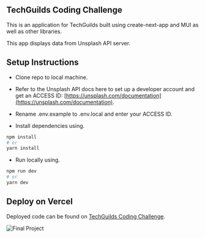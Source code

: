 ## TechGuilds Coding Challenge

This is an application for TechGuilds built using create-next-app and MUI as well as other libraries.

This app displays data from Unsplash API server.

## Setup Instructions

- Clone repo to local machine.

- Refer to the Unsplash API docs here to set up a developer account and get an ACCESS ID: [https://unsplash.com/documentation](https://unsplash.com/documentation).

- Rename .env.example to .env.local and enter your ACCESS ID.

- Install dependencies using.

```bash
npm install
# or
yarn install
```

- Run locally using.

```bash
npm run dev
# or
yarn dev

```

## Deploy on Vercel

Deployed code can be found on [TechGuilds Coding Challenge](https://techguilds-coding-challange.vercel.app/).

![Final Project](https://res.cloudinary.com/dytnpjxrd/image/upload/v1655133373/techguilds_fginze.png)
